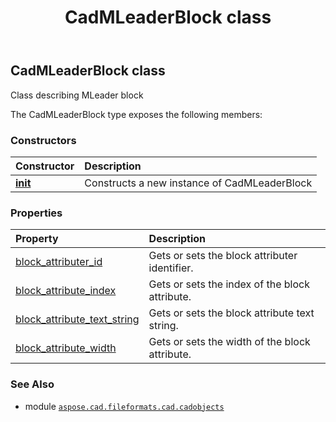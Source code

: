 ﻿---
title: CadMLeaderBlock class
second_title: Aspose.CAD for Python via .NET API References
description: 
type: docs
weight: 780
url: /python-net/aspose.cad.fileformats.cad.cadobjects/cadmleaderblock/
is_root: false
---

## CadMLeaderBlock class

Class describing MLeader block



The CadMLeaderBlock type exposes the following members:

### Constructors
| Constructor | Description |
| :- | :- |
| [__init__](/cad/python-net/aspose.cad.fileformats.cad.cadobjects/cadmleaderblock/__init__/#) | Constructs a new instance of CadMLeaderBlock |


### Properties
| Property | Description |
| :- | :- |
| [block_attributer_id](/cad/python-net/aspose.cad.fileformats.cad.cadobjects/cadmleaderblock/block_attributer_id) | Gets or sets the block attributer identifier. |
| [block_attribute_index](/cad/python-net/aspose.cad.fileformats.cad.cadobjects/cadmleaderblock/block_attribute_index) | Gets or sets the index of the block attribute. |
| [block_attribute_text_string](/cad/python-net/aspose.cad.fileformats.cad.cadobjects/cadmleaderblock/block_attribute_text_string) | Gets or sets the block attribute text string. |
| [block_attribute_width](/cad/python-net/aspose.cad.fileformats.cad.cadobjects/cadmleaderblock/block_attribute_width) | Gets or sets the width of the block attribute. |



### See Also
* module [`aspose.cad.fileformats.cad.cadobjects`](..)
